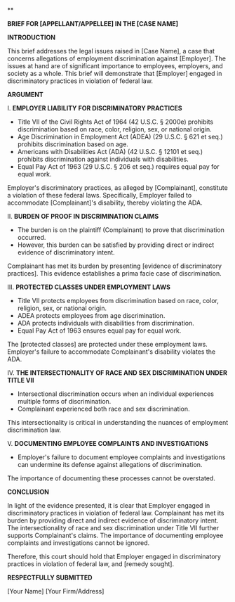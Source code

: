 **

**BRIEF FOR [APPELLANT/APPELLEE] IN THE [CASE NAME]**

**INTRODUCTION**

This brief addresses the legal issues raised in [Case Name], a case that concerns allegations of employment discrimination against [Employer]. The issues at hand are of significant importance to employees, employers, and society as a whole. This brief will demonstrate that [Employer] engaged in discriminatory practices in violation of federal law.

**ARGUMENT**

I. **EMPLOYER LIABILITY FOR DISCRIMINATORY PRACTICES**

* Title VII of the Civil Rights Act of 1964 (42 U.S.C. § 2000e) prohibits discrimination based on race, color, religion, sex, or national origin.
* Age Discrimination in Employment Act (ADEA) (29 U.S.C. § 621 et seq.) prohibits discrimination based on age.
* Americans with Disabilities Act (ADA) (42 U.S.C. § 12101 et seq.) prohibits discrimination against individuals with disabilities.
* Equal Pay Act of 1963 (29 U.S.C. § 206 et seq.) requires equal pay for equal work.

Employer's discriminatory practices, as alleged by [Complainant], constitute a violation of these federal laws. Specifically, Employer failed to accommodate [Complainant]'s disability, thereby violating the ADA.

II. **BURDEN OF PROOF IN DISCRIMINATION CLAIMS**

* The burden is on the plaintiff (Complainant) to prove that discrimination occurred.
* However, this burden can be satisfied by providing direct or indirect evidence of discriminatory intent.

Complainant has met its burden by presenting [evidence of discriminatory practices]. This evidence establishes a prima facie case of discrimination.

III. **PROTECTED CLASSES UNDER EMPLOYMENT LAWS**

* Title VII protects employees from discrimination based on race, color, religion, sex, or national origin.
* ADEA protects employees from age discrimination.
* ADA protects individuals with disabilities from discrimination.
* Equal Pay Act of 1963 ensures equal pay for equal work.

The [protected classes] are protected under these employment laws. Employer's failure to accommodate Complainant's disability violates the ADA.

IV. **THE INTERSECTIONALITY OF RACE AND SEX DISCRIMINATION UNDER TITLE VII**

* Intersectional discrimination occurs when an individual experiences multiple forms of discrimination.
* Complainant experienced both race and sex discrimination.

This intersectionality is critical in understanding the nuances of employment discrimination law.

V. **DOCUMENTING EMPLOYEE COMPLAINTS AND INVESTIGATIONS**

* Employer's failure to document employee complaints and investigations can undermine its defense against allegations of discrimination.

The importance of documenting these processes cannot be overstated.

**CONCLUSION**

In light of the evidence presented, it is clear that Employer engaged in discriminatory practices in violation of federal law. Complainant has met its burden by providing direct and indirect evidence of discriminatory intent. The intersectionality of race and sex discrimination under Title VII further supports Complainant's claims. The importance of documenting employee complaints and investigations cannot be ignored.

Therefore, this court should hold that Employer engaged in discriminatory practices in violation of federal law, and [remedy sought].

**RESPECTFULLY SUBMITTED**

[Your Name]
[Your Firm/Address]